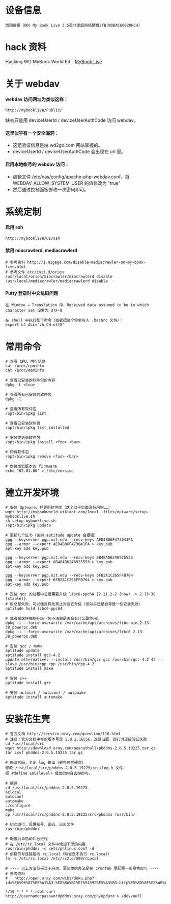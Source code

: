 设备信息
========

	西部数据（WD）My Book Live 3.5英寸家庭网络硬盘2TB(WDBACG0020HCH)


hack 资料
=========

Hacking WD MyBook World Ed - [MyBook Live](http://mybookworld.wikidot.com/mybook-live)


关于 webdav
===========

#### webdav 访问网址为类似这样：

	http://mybooklive/Public/

缺省只能用 deviceUserId / deviceUserAuthCode 访问 webdav。

#### 这里似乎有一个安全漏洞：

* 这组验证信息是由 wd2go.com 网站掌握的。
* deviceUserId / deviceUserAuthCode 会出现在 url 里。

#### 启用本地帐号的 webdav 访问：

* 编辑文件 /etc/nas/config/apache-php-webdav.conf，将 WEBDAV_ALLOW_SYSTEM_USER 的值修改为 "true"
* 然后通过控制面板修改一次密码即可。


系统定制
========

#### 启用 ssh

	http://mybooklive/UI/ssh

#### 禁用 miocrawlerd, mediacrawlerd

	# 参考资料 http://i.migege.com/disable-mediacrawler-on-my-book-live.html
	# 参考文件 etc/init.d/orion
	/usr/local/orion/miocrawler/miocrawlerd disable
	/usr/local/mediacrawler/mediacrawlerd disable

#### Putty 登录时中文乱码问题

	在 Window → Translation 中，Received data assumed to be in which character set 设置为 UTF-8

	在 shell 中执行如下命令（或者把这个命令写入 .bashrc 文件）：
	export LC_ALL='zh_CN.utf8'

常用命令
========

	# 查看 CPU、内存信息
	cat /proc/cpuinfo
	cat /proc/meminfo

	# 查看已安装的软件包的内容
	dpkg -L <foo>

	# 查看所有已安装的软件包
	dpkg -l

	# 查看所有软件包
	/opt/bin/ipkg list

	# 查看已安装软件包
	/opt/bin/ipkg list_installed

	# 安装或更新软件包
	/opt/bin/ipkg install <foo> <bar>

	# 卸载软件包
	/opt/bin/ipkg remove <foo> <bar>

	# 伪装成低版本的 firmware
	echo "02.01.06" > /etc/version


建立开发环境
============

	# 安装 Optware，并更新软件库（这个似乎后面没有用到……）
	wget http://mybookworld.wikidot.com/local--files/optware/setup-mybooklive.sh
	sh setup-mybooklive.sh
	/opt/bin/ipkg update

	# 更新几个证书（否则 aptitude update 会报错）
	gpg --keyserver pgp.mit.edu --recv-keys AED4B06F473041FA
	gpg --armor --export AED4B06F473041FA > key.pub
	apt-key add key.pub

	gpg --keyserver pgp.mit.edu --recv-keys 8B48AD6246925553
	gpg --armor --export 8B48AD6246925553 > key.pub
	apt-key add key.pub

	gpg --keyserver pgp.mit.edu --recv-keys 6FB2A1C265FFB764
	gpg --armor --export 6FB2A1C265FFB764 > key.pub
	apt-key add key.pub

	# 安装 gcc 的过程中总是需要升级 libc6-ppc64 [2.11.2-2 (now) -> 2.13-38 (stable)]
	# 但总是失败，可以像这样先禁止对这它升级（但似乎还是会导致一些安装失败）
	aptitude hold libc6-ppc64

	# 或者像这样强制升级（但不清楚是否会有什么副作用）
	dpkg -i --force-overwrite /var/cache/apt/archives/libc-bin_2.13-38_powerpc.deb
	dpkg -i --force-overwrite /var/cache/apt/archives/libc6_2.13-38_powerpc.deb

	# 安装 gcc / make
	aptitude update
	aptitude install gcc-4.2
	update-alternatives --install /usr/bin/gcc gcc /usr/bin/gcc-4.2 42 --slave /usr/bin/cpp cpp /usr/bin/cpp-4.2
	aptitude install make

	# 安装 c++
	aptitude install g++

	# 安装 aclocal / autoconf / automake
	aptitude install automake


安装花生壳
==========

	# 官方文档 http://service.oray.com/question/116.html
	# 注意：官方文档中写的版本号是 2.0.2.16556，这是旧版，运行时连接验证失败
	cd /usr/local/src
	wget http://download.oray.com/peanuthull/phddns-2.0.5.19225.tar.gz
	tar zxvf phddns-2.0.5.19225.tar.gz

	# 修改代码，关闭 log 输出（避免总写硬盘）
	修改 /usr/local/src/phddns-2.0.5.19225/src/log.h 文件，
	把 #define LOG(level) 后面的内容去掉即可。

	# 编译
	cd /usr/local/src/phddns-2.0.5.19225
	aclocal
	autoconf
	automake
	./configure
	make
	cp /usr/local/src/phddns-2.0.5.19225/src/phddns /usr/bin/

	# 初次运行，设置帐号、密码、日志文件
	/usr/bin/phddns

	# 配置为自启动后台进程
	# 在 /etc/rc.local 文件中增加下面的内容
	/usr/bin/phddns -c /etc/phlinux.conf -d
	# 创建符号连接指向 rc.local（缺省是不执行 rc.local）
	ln -s /etc/rc.local /etc/rc2.d/S99rcLocal

	# ---- 以上方法似乎过于麻烦，更简单的办法是在 crontab 里配置一条命令即可 ----
	# 参考资料
	#	http://open.oray.com/wiki/doku.php?id=%E6%96%87%E6%A1%A3:%E8%8A%B1%E7%94%9F%E5%A3%B3:http%E5%8D%8F%E8%AE%AE%E8%AF%B4%E6%98%8E

	*/10 * * * * root curl http://username:password@ddns.oray.com/ph/update > /dev/null


